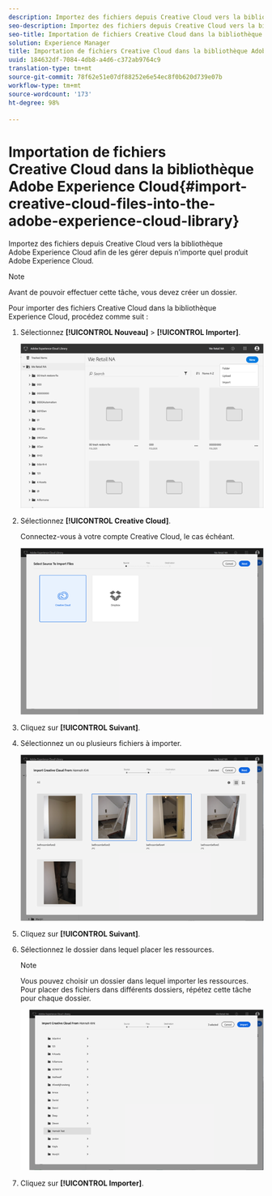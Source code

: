 ```yaml
---
description: Importez des fichiers depuis Creative Cloud vers la bibliothèque Adobe Experience Cloud afin de les gérer depuis n’importe quel produit Adobe Experience Cloud.
seo-description: Importez des fichiers depuis Creative Cloud vers la bibliothèque Adobe Experience Cloud afin de les gérer depuis n’importe quel produit Adobe Experience Cloud.
seo-title: Importation de fichiers Creative Cloud dans la bibliothèque Adobe Experience Cloud
solution: Experience Manager
title: Importation de fichiers Creative Cloud dans la bibliothèque Adobe Experience Cloud
uuid: 184632df-7084-4db8-a4d6-c372ab9764c9
translation-type: tm+mt
source-git-commit: 78f62e51e07df88252e6e54ec8f0b620d739e07b
workflow-type: tm+mt
source-wordcount: '173'
ht-degree: 98%

---
```



# Importation de fichiers Creative Cloud dans la bibliothèque Adobe Experience Cloud{#import-creative-cloud-files-into-the-adobe-experience-cloud-library}

Importez des fichiers depuis Creative Cloud vers la bibliothèque Adobe Experience Cloud afin de les gérer depuis n’importe quel produit Adobe Experience Cloud.

>[!NOTE]
>
>Avant de pouvoir effectuer cette tâche, vous devez créer un dossier.

Pour importer des fichiers Creative Cloud dans la bibliothèque Experience Cloud, procédez comme suit :

1. Sélectionnez **[!UICONTROL Nouveau]** > **[!UICONTROL Importer]**.

   ![](assets/library_new_folder_upload.png)

1. Sélectionnez **[!UICONTROL Creative Cloud]**.

   Connectez-vous à votre compte Creative Cloud, le cas échéant.

   ![](assets/library_import_cc.png)

1. Cliquez sur **[!UICONTROL Suivant]**.
1. Sélectionnez un ou plusieurs fichiers à importer.

   ![](assets/library_import_cc_assets_selected.png)

1. Cliquez sur **[!UICONTROL Suivant]**.
1. Sélectionnez le dossier dans lequel placer les ressources.

   >[!NOTE]
   >
   >Vous pouvez choisir un dossier dans lequel importer les ressources. Pour placer des fichiers dans différents dossiers, répétez cette tâche pour chaque dossier.

   ![](assets/library_import_cc_folder_select.png)

1. Cliquez sur **[!UICONTROL Importer]**.

